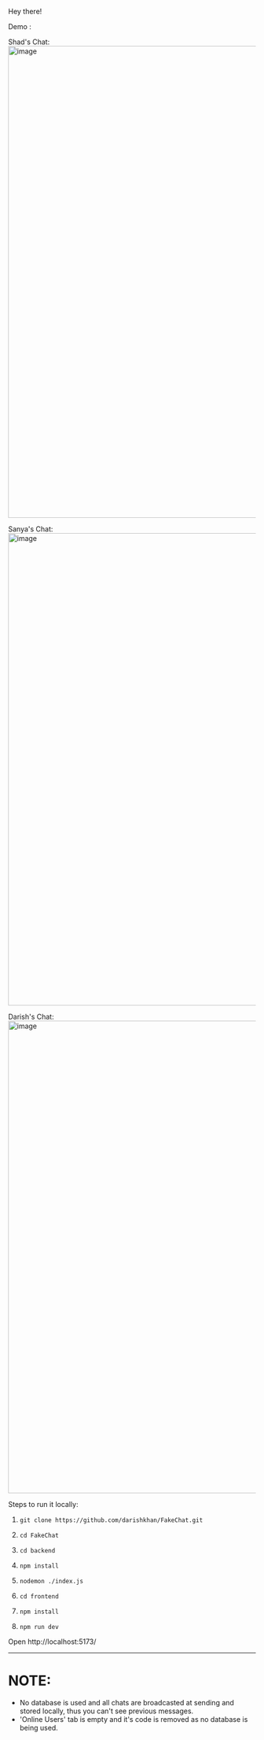 Hey there!

Demo :

Shad's Chat:
<img width="959" alt="image" src="https://github.com/darishkhan/FakeChat/assets/93848997/012a010e-89cd-4fef-a669-c75e04f7c697">

Sanya's Chat:
<img width="960" alt="image" src="https://github.com/darishkhan/FakeChat/assets/93848997/2b105d2c-d4b8-4fc1-9fbb-a6803251866f">

Darish's Chat:
<img width="960" alt="image" src="https://github.com/darishkhan/FakeChat/assets/93848997/492d55f4-0fc8-4787-a4b6-046b6c6b8d2e">






Steps to run it locally:
1. ```
   git clone https://github.com/darishkhan/FakeChat.git
   ```
2. ```
   cd FakeChat
   ```
3. ```
   cd backend
   ```
4. ```
   npm install
   ```
5. ```
   nodemon ./index.js
   ```
6. ```
   cd frontend
   ```
7. ```
   npm install
   ```
8. ```
   npm run dev
   ```
Open http://localhost:5173/

---

# NOTE:
- No database is used and all chats are broadcasted at sending and stored locally, thus you can't see previous messages.
- 'Online Users' tab is empty and it's code is removed as no database is being used.
   
